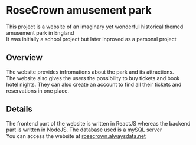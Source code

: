 # RoseCrown amusement park
This project is a website of an imaginary yet wonderful historical themed amusement park in England\
It was initially a school project but later inproved as a personal project
## Overview
The website provides infromations about the park and its attractions.\
The website also gives the users the possibility to buy tickets and book hotel nights. They can also create an account to find all their tickets and reservations in one place.
## Details
The frontend part of the website is written in ReactJS whereas the backend part is written in NodeJS. The database used is a mySQL server\
You can access the website at [rosecrown.alwaysdata.net](https://rosecrown.alwaysdata.net "Access the website")
